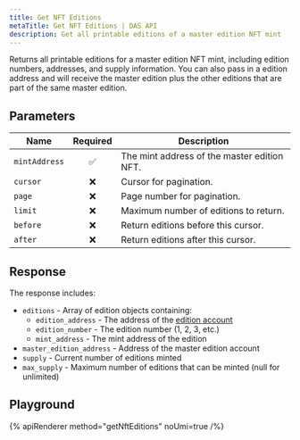 ```yaml
---
title: Get NFT Editions
metaTitle: Get NFT Editions | DAS API
description: Get all printable editions of a master edition NFT mint
---
```


Returns all printable editions for a master edition NFT mint, including edition numbers, addresses, and supply information. You can also pass in a edition address and will receive the master edition plus the other editions that are part of the same master edition.

## Parameters

| Name          | Required | Description                                        |
| ------------- | :------: | -------------------------------------------------- |
| `mintAddress` |    ✅    | The mint address of the master edition NFT.       |
| `cursor`      |    ❌    | Cursor for pagination.                             |
| `page`        |    ❌    | Page number for pagination.                        |
| `limit`       |    ❌    | Maximum number of editions to return.              |
| `before`      |    ❌    | Return editions before this cursor.                |
| `after`       |    ❌    | Return editions after this cursor.                 |

## Response

The response includes:

- `editions` - Array of edition objects containing:
  - `edition_address` - The address of the [edition account](/token-metadata#printing-editions)
  - `edition_number` - The edition number (1, 2, 3, etc.)
  - `mint_address` - The mint address of the edition
- `master_edition_address` - Address of the master edition account
- `supply` - Current number of editions minted
- `max_supply` - Maximum number of editions that can be minted (null for unlimited)


## Playground

{% apiRenderer method="getNftEditions" noUmi=true /%}